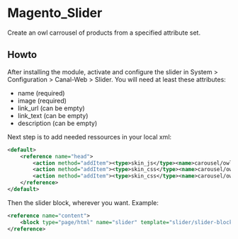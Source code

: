 # Magento_Slider
Create an owl carrousel of products from a specified attribute set.

## Howto
After installing the module, activate and configure the slider in System > Configuration > Canal-Web > Slider.
You will need at least these attributes:
* name (required)
* image (required)
* link_url (can be empty)
* link_text (can be empty)
* description (can be empty)

Next step is to add needed ressources in your local xml:
```xml
<default>
    <reference name="head">
        <action method="addItem"><type>skin_js</type><name>carousel/owl.carousel.min.js</name></action>
        <action method="addItem"><type>skin_css</type><name>carousel/owl.carousel.css</name></action>
        <action method="addItem"><type>skin_css</type><name>carousel/owl.theme.css</name></action>
    </reference>
</default>
```

Then the slider block, wherever you want. Example:
```xml
<reference name="content">
    <block type="page/html" name="slider" template="slider/slider-block.phtml"></block>
</reference>
```
